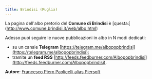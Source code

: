 ```yaml
---
title: Brindisi (Puglia)
---
```


La pagina dell'albo pretorio del **Comune di Brindisi** è [questa:] (http://www.comune.brindisi.it/web/albo.html)

Adesso puoi seguire le nuove pubblicazioni in albo in N modi dedicati:

* su un canale **Telegram** [https://telegram.me/albopopbrindisi](https://telegram.me/albopopbrindisi);
* tramite un **feed RSS** [http://feeds.feedburner.com/Albopopbrindisi](http://feeds.feedburner.com/Albopopbrindisi).



**Autore**: [Francesco Piero Paolicelli alias Piersoft](https://twitter.com/Piersoft)
